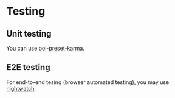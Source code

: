 # Testing

## Unit testing

You can use [poi-preset-karma](https://github.com/egoist/poi/blob/master/packages/poi-preset-karma/README.md).

## E2E testing

For end-to-end tesing (browser automated testing), you may use [nightwatch](http://nightwatchjs.org/).

